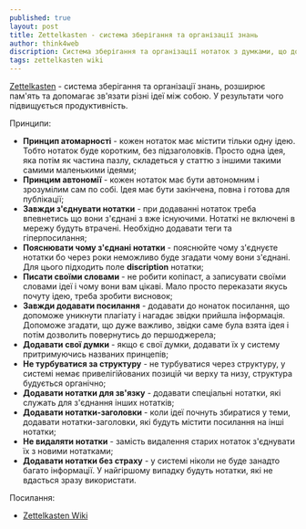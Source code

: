 ```yaml
---
published: true
layout: post
title: Zettelkasten - система зберігання та організації знань 
author: think4web
discription: Система зберігання та організації нотаток з думками, що дозволить підняти продуктивність.
tags: zettelkasten wiki
---
```


[Zettelkasten](https://zettelkasten.de/) - система зберігання та організації знань, розширює пам'ять та допомагає зв'язати різні ідеї між собою. У результати чого підвищується продуктивність. 

Принципи:
- **Принцип атомарності** - кожен нотаток має містити тільки одну ідею. Тобто нотаток буде коротким, без підзаголовків. Просто одна ідея, яка потім як частина пазлу, складеться у статтю з іншими такими самими маленькими ідеями;
- **Принцим автономії** - кожен нотаток має бути автономним і зрозумілим сам по собі. Ідея має бути закінчена, повна і готова для публікації;
- **Завжди з'єднувати нотатки** - при додаванні нотаток треба впевнетись що вони з'єднані з вже існуючими. Нотаткі не включені в мережу будуть втрачені. Необхідно додавати теги та гіперпосилання;
- **Пояснювати чому з'єднані нотатки** - пояснюйте чому з'єднуєте нотатки бо через роки неможливо буде згадати чому вони з'єднані. Для цього підходить поле **discription** нотатки;
- **Писати своїми словами** - не робити копіпаст, а записувати своїми словами ідеї і чому вони вам цікаві. Мало просто переказати якусь почуту ідею, треба зробити висновок;
- **Завжди додавати посилання** - додавати до нонаток посилання, що допоможе уникнути плагіату і нагадає звідки прийшла інформація. Допоможе згадати, що дуже важливо, звідки саме була взята ідея і потім дозволить повернутись до першоджерела;
- **Додавати свої думки** - якщо є свої думки, додавати їх у систему притримуючись названих принцепів;
- **Не турбуватися за структуру** - не турбуватися через структуру, у системі немає привелігійованих позицій чи верху та низу, структура будується органічно;
- **Додавати нотатки для зв'язку** - додавати спеціальні нотатки, які служать для з'єднання інших нотатків;
- **Додавати нотатки-заголовки** - коли ідеї почнуть збиратися у теми, додавати нотатки-заголовки, які будуть містити посилання на інші нотатки;
- **Не видаляти нотатки** - замість видалення старих нотаток з'єднувати їх з новими нотатками;
- **Додавати нотатки без страху** - у системі ніколи не буде занадто багато інформації. У найгіршому випадку будуть нотатки, які не вдасться зразу використати.

Посилання:
- [Zettelkasten Wiki](https://github.com/crelder/zettelkasten/wiki)
